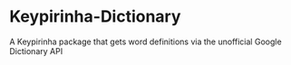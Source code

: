 # Keypirinha-Dictionary
A Keypirinha package that gets word definitions via the unofficial Google Dictionary API
